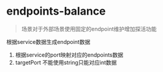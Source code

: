 # endpoints-balance
> 场景对于外部场景使用固定的endpoint维护增加探活功能

根据service数据生成endpoint数据

1. 根据service的port映射对应的endpoints数据
2. targetPort 不能使用string只能对应int数据
